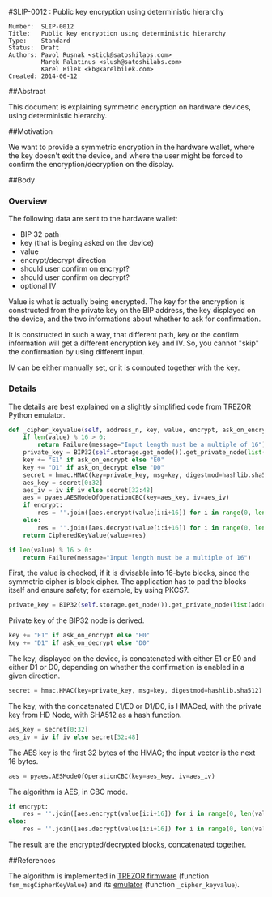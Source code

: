 #SLIP-0012 : Public key encryption using deterministic hierarchy

```
Number:  SLIP-0012
Title:   Public key encryption using deterministic hierarchy
Type:    Standard
Status:  Draft
Authors: Pavol Rusnak <stick@satoshilabs.com>
         Marek Palatinus <slush@satoshilabs.com>
         Karel Bilek <kb@karelbilek.com>
Created: 2014-06-12
```

##Abstract

This document is explaining symmetric encryption on hardware devices, using deterministic hierarchy.

##Motivation

We want to provide a symmetric encryption in the hardware wallet, where the key doesn't exit the device, and where the user might be forced to confirm the encryption/decryption on the display.

##Body

### Overview

The following data are sent to the hardware wallet:
* BIP 32 path
* key (that is beging asked on the device)
* value
* encrypt/decrypt direction
* should user confirm on encrypt? 
* should user confirm on decrypt?
* optional IV

Value is what is actually being encrypted. The key for the encryption is constructed from the private key on the BIP address, the key displayed on the device, and the two informations about whether to ask for confirmation.

It is constructed in such a way, that different path, key or the confirm information will get a different encryption key and IV. So, you cannot "skip" the confirmation by using different input.

IV can be either manually set, or it is computed together with the key.

### Details

The details are best explained on a slightly simplified code from TREZOR Python emulator.

````python
def _cipher_keyvalue(self, address_n, key, value, encrypt, ask_on_encrypt, ask_on_decrypt, iv):
    if len(value) % 16 > 0:
        return Failure(message="Input length must be a multiple of 16")
    private_key = BIP32(self.storage.get_node()).get_private_node(list(address_n)).private_key
    key += "E1" if ask_on_encrypt else "E0"
    key += "D1" if ask_on_decrypt else "D0"
    secret = hmac.HMAC(key=private_key, msg=key, digestmod=hashlib.sha512).digest()
    aes_key = secret[0:32]
    aes_iv = iv if iv else secret[32:48]
    aes = pyaes.AESModeOfOperationCBC(key=aes_key, iv=aes_iv)
    if encrypt:
        res = ''.join([aes.encrypt(value[i:i+16]) for i in range(0, len(value), 16)])
    else:
        res = ''.join([aes.decrypt(value[i:i+16]) for i in range(0, len(value), 16)])
    return CipheredKeyValue(value=res)
````

````python
if len(value) % 16 > 0:
    return Failure(message="Input length must be a multiple of 16")
````

First, the value is checked, if it is divisable into 16-byte blocks, since the symmetric cipher is block cipher. The application has to pad the blocks itself and ensure safety; for example, by using PKCS7.

````python
private_key = BIP32(self.storage.get_node()).get_private_node(list(address_n)).private_key
````

Private key of the BIP32 node is derived.

````python
key += "E1" if ask_on_encrypt else "E0"
key += "D1" if ask_on_decrypt else "D0"
````

The key, displayed on the device, is concatenated with either E1 or E0 and either D1 or D0, depending on whether the confirmation is enabled in a given direction.

````python
secret = hmac.HMAC(key=private_key, msg=key, digestmod=hashlib.sha512).digest()
````

The key, with the concatenated E1/E0 or D1/D0, is HMACed, with the private key from HD Node, with SHA512 as a hash function.

````python
aes_key = secret[0:32]
aes_iv = iv if iv else secret[32:48]
````

The AES key is the first 32 bytes of the HMAC; the input vector is the next 16 bytes.

````python
aes = pyaes.AESModeOfOperationCBC(key=aes_key, iv=aes_iv)
````

The algorithm is AES, in CBC mode.

````python
if encrypt:
    res = ''.join([aes.encrypt(value[i:i+16]) for i in range(0, len(value), 16)])
else:
    res = ''.join([aes.decrypt(value[i:i+16]) for i in range(0, len(value), 16)])
````

The result are the encrypted/decrypted blocks, concatenated together.

##References

The algorithm is implemented in [TREZOR firmware](https://github.com/trezor/trezor-mcu/blob/master/firmware/fsm.c) (function `fsm_msgCipherKeyValue`) and its [emulator](https://github.com/trezor/trezor-emu/blob/master/trezor/machine.py#L781) (function `_cipher_keyvalue`).

